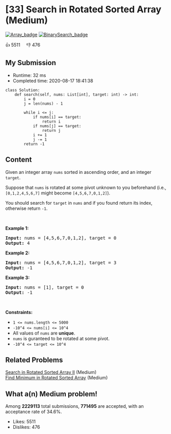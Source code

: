 # [33] Search in Rotated Sorted Array (Medium)

[![Array_badge](https://img.shields.io/badge/topic-Array-green.svg)](https://leetcode.com/problems/search-in-rotated-sorted-array/)  [![BinarySearch_badge](https://img.shields.io/badge/topic-BinarySearch-green.svg)](https://leetcode.com/problems/search-in-rotated-sorted-array/) 

:+1: 5511 &nbsp; &nbsp; :thumbsdown: 476

## My Submission

- Runtime: 32 ms
- Completed time: 2020-08-17 18:41:38

```python3
class Solution:
    def search(self, nums: List[int], target: int) -> int:
        i = 0
        j = len(nums) - 1
        
        while i <= j:
            if nums[i] == target:
                return i
            if nums[j] == target:
                return j
            i += 1
            j -= 1
        return -1
```

## Content
<p>Given an integer array <code>nums</code> sorted in ascending order, and an integer <code>target</code>.</p>

<p>Suppose that <code>nums</code> is rotated at some pivot unknown to you beforehand (i.e., <code>[0,1,2,4,5,6,7]</code> might become <code>[4,5,6,7,0,1,2]</code>).</p>

<p>You should search for&nbsp;<code>target</code> in <code>nums</code> and if you found return its index, otherwise return <code>-1</code>.</p>

<p>&nbsp;</p>
<p><strong>Example 1:</strong></p>
<pre><strong>Input:</strong> nums = [4,5,6,7,0,1,2], target = 0
<strong>Output:</strong> 4
</pre><p><strong>Example 2:</strong></p>
<pre><strong>Input:</strong> nums = [4,5,6,7,0,1,2], target = 3
<strong>Output:</strong> -1
</pre><p><strong>Example 3:</strong></p>
<pre><strong>Input:</strong> nums = [1], target = 0
<strong>Output:</strong> -1
</pre>
<p>&nbsp;</p>
<p><strong>Constraints:</strong></p>

<ul>
	<li><code>1 &lt;= nums.length &lt;= 5000</code></li>
	<li><code>-10^4 &lt;= nums[i] &lt;= 10^4</code></li>
	<li>All values of <code>nums</code> are <strong>unique</strong>.</li>
	<li><code>nums</code> is guranteed to be rotated at some pivot.</li>
	<li><code>-10^4 &lt;= target &lt;= 10^4</code></li>
</ul>


## Related Problems
[Search in Rotated Sorted Array II](https://leetcode.com/problems/search-in-rotated-sorted-array-ii/) (Medium) <br>
[Find Minimum in Rotated Sorted Array](https://leetcode.com/problems/find-minimum-in-rotated-sorted-array/) (Medium) <br>

## What a(n) Medium problem!
Among **2229113** total submissions, **771495** are accepted, with an acceptance rate of 34.6%. <br>

- Likes: 5511
- Dislikes: 476

